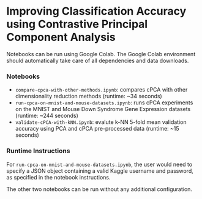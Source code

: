 # Improving Classification Accuracy using Contrastive Principal Component Analysis

Notebooks can be run using Google Colab. The Google Colab environment should automatically take care of all dependencies and data downloads. 

### Notebooks

* `compare-cpca-with-other-methods.ipynb`: compares cPCA with other dimensionality reduction methods (runtime: ~34 seconds)
* `run-cpca-on-mnist-and-mouse-datasets.ipynb`: runs cPCA experiments on the MNIST and Mouse Down Syndrome Gene Expression datasets (runtime: ~244 seconds)
* `validate-cPCA-with-kNN.ipynb`: evalute k-NN 5-fold mean validation accuracy using PCA and cPCA pre-processed data (runtime: ~15 seconds)

### Runtime Instructions

For `run-cpca-on-mnist-and-mouse-datasets.ipynb`, the user would need to specify a JSON object containing a valid Kaggle username and password, as specified in the notebook instructions.

The other two notebooks can be run without any additional configuration.
